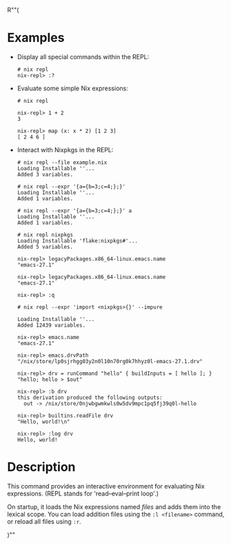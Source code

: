 R""(

# Examples

* Display all special commands within the REPL:

  ```console
  # nix repl
  nix-repl> :?
  ```

* Evaluate some simple Nix expressions:

  ```console
  # nix repl

  nix-repl> 1 + 2
  3

  nix-repl> map (x: x * 2) [1 2 3]
  [ 2 4 6 ]
  ```

* Interact with Nixpkgs in the REPL:

  ```console
  # nix repl --file example.nix
  Loading Installable ''...
  Added 3 variables.

  # nix repl --expr '{a={b=3;c=4;};}'
  Loading Installable ''...
  Added 1 variables.

  # nix repl --expr '{a={b=3;c=4;};}' a
  Loading Installable ''...
  Added 1 variables.

  # nix repl nixpkgs
  Loading Installable 'flake:nixpkgs#'...
  Added 5 variables.

  nix-repl> legacyPackages.x86_64-linux.emacs.name
  "emacs-27.1"

  nix-repl> legacyPackages.x86_64-linux.emacs.name
  "emacs-27.1"

  nix-repl> :q

  # nix repl --expr 'import <nixpkgs>{}' --impure

  Loading Installable ''...
  Added 12439 variables.

  nix-repl> emacs.name
  "emacs-27.1"

  nix-repl> emacs.drvPath
  "/nix/store/lp0sjrhgg03y2n0l10n70rg0k7hhyz0l-emacs-27.1.drv"

  nix-repl> drv = runCommand "hello" { buildInputs = [ hello ]; } "hello; hello > $out"

  nix-repl> :b drv
  this derivation produced the following outputs:
    out -> /nix/store/0njwbgwmkwls0w5dv9mpc1pq5fj39q0l-hello

  nix-repl> builtins.readFile drv
  "Hello, world!\n"

  nix-repl> :log drv
  Hello, world!
  ```

# Description

This command provides an interactive environment for evaluating Nix
expressions. (REPL stands for 'read–eval–print loop'.)

On startup, it loads the Nix expressions named *files* and adds them
into the lexical scope. You can load addition files using the `:l
<filename>` command, or reload all files using `:r`.

)""
